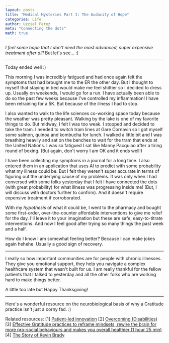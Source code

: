 ```yaml
---
layout: posts
title: "Medical Mysteries Part I: The Audacity of Hope"
categories: Life
author: Uzziel Perez
meta: "Connecting the dots"
math: true
---
```


*I feel some hope that I don't need the most advanced, super expensive treatment after all!* But let's see... :)

------------------------------
Today ended well :)

This morning I was incredibly fatigued and had once again felt the symptoms that had brought me to the ER the other day. But I thought to myself that staying in bed would make me feel shittier so I decided to dress up.
Usually on weekends, I would go for a run. I have actually been able to do so the past few weeks because I've controlled my inflammation! I have been retraining for a 5K. But because of the illness I had to stop.

I also wanted to walk to the life sciences co-working space today because the weather was pretty pleasant. Walking by the lake is one of my favorite things to do. But midway, I felt I was too weak. I stopped and decided to take the tram. I needed to switch tram lines at Gare Cornavin so I got myself some salmon, quinoa and kombucha for lunch. I walked a little bit and I was breathing heavily and sat on the benches to wait for the tram that ends at the United Nations. I was so fatigued I sat like Manny Pacquiao after a tiring round of boxing. (But again, don't worry I am OK and it ends well!)

I have been collecting my symptoms in a journal for a long time. I also entered them in an application that uses AI to predict with some probability what my illness could be. But I felt they weren't super accurate in terms of figuring out the underlying cause of my problems. It was only when I had conversed with some folks yesterday that I felt I have connected the dots (with great probability) for what illness was progressing inside me! (But, I will discuss with doctors further to confirm). And it doesn't require expensive treatment if corroborated.

With my *hypothesis* of what it could be, I went to the pharmacy and bought some first-order, over-the-counter affordable interventions to give me relief for the day. I'll leave it to your imagination but these are safe, easy-to-titrate interventions. And now I feel good after trying so many things the past week and a half.

How do I know I am somewhat feeling better? Because I can make jokes again hehehe. Usually a good sign of recovery.

----------------------------

I really so how important communities are for people with chronic illnesses. They give you emotional support, they help you navigate a complex healthcare system that wasn't built for us. I am really thankful for the fellow patients that I talked to yesterday and all the other folks who are working hard to make things better.

A little too late but Happy Thanksgiving!

---------------------------
Here's a wonderful resource on the neurobiological basis of why a Gratitude practice isn't just a corny fad. :)


Related resources:
[1] [Patient-led innovation](https://sloanreview.mit.edu/article/when-patients-become-innovators/)
[2] [Overcoming (Disabilities)](https://www.npr.org/programs/ted-radio-hour/255743572/overcoming)
[3] [Effective Gratitude practices to reframe mindsets, rewire the brain for more pro-social behaviours and makes you overall healthier (1 hour 25 min)](https://www.youtube.com/watch?v=KVjfFN89qvQ)
[4] [The Story of Kevin Brady](https://www.youtube.com/watch?v=A8AU5YhS_pw)

